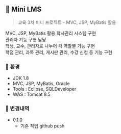 ## 📁 Mini LMS
> 교육 3차 미니 프로젝트 - MVC, JSP, MyBatis 활용

MVC, JSP, MyBatis 활용 학사관리 시스템 구현  
관리자 기능 구현 담당  
학생, 교수, 관리자로 나누어 각 역할별 기능 구현  
학점 관리, 과목 관리, 게시판 관리, 수강 신청 등 기능 구현  


### 📑 환경
- JDK 1.8
- MVC, JSP, MyBatis, Oracle  
- Tools : Eclipse, SQLDeveloper  
- WAS : Tomcat 8.5


### 📑 변경내역
- 0.1.0
  - 기존 작업 github push
